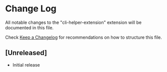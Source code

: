 # Change Log

All notable changes to the "cli-helper-extension" extension will be documented in this file.

Check [Keep a Changelog](http://keepachangelog.com/) for recommendations on how to structure this file.

## [Unreleased]

- Initial release